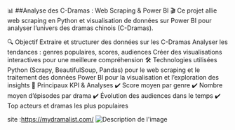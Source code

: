 📊 ##Analyse des C-Dramas : Web Scraping & Power BI 🎬
Ce projet allie web scraping en Python et visualisation de données sur Power BI pour analyser l’univers des dramas chinois (C-Dramas).

🔍 Objectif
Extraire et structurer des données sur les C-Dramas
Analyser les tendances : genres populaires, scores, audiences
Créer des visualisations interactives pour une meilleure compréhension
🛠 Technologies utilisées
Python (Scrapy, BeautifulSoup, Pandas) pour le web scraping et le traitement des données
Power BI pour la visualisation et l’exploration des insights
📌 Principaux KPI & Analyses
✔️ Score moyen par genre
✔️ Nombre moyen d’épisodes par drama
✔️ Évolution des audiences dans le temps
✔️ Top acteurs et dramas les plus populaires

site :https://mydramalist.com/
![Description de l'image](data/RapportImage.jpg)
